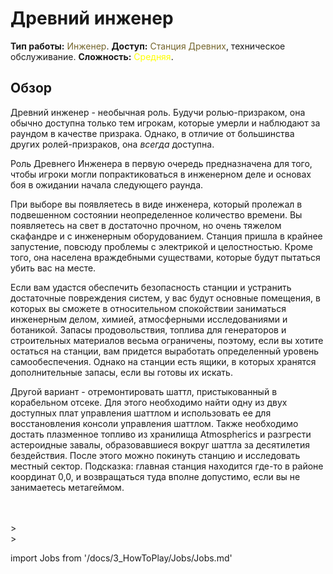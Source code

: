 # Древний инженер
**Тип работы:** <font color="#74652c">Инженер</font>. **Доступ:** <font color="#74652c">Станция Древних</font>, техническое обслуживание. **Сложность:** <font color="Yellow">Средняя</font>.


## Обзор

Древний инженер - необычная роль. Будучи ролью-призраком, она обычно доступна только тем игрокам, которые умерли и наблюдают за раундом в качестве призрака. Однако, в отличие от большинства других ролей-призраков, она *всегда* доступна.

Роль Древнего Инженера в первую очередь предназначена для того, чтобы игроки могли попрактиковаться в инженерном деле и основах боя в ожидании начала следующего раунда.

При выборе вы появляетесь в виде инженера, который пролежал в подвешенном состоянии неопределенное количество времени. Вы появляетесь на свет в достаточно прочном, но очень тяжелом скафандре и с инженерным оборудованием. Станция пришла в крайнее запустение, повсюду проблемы с электрикой и целостностью. Кроме того, она населена враждебными существами, которые будут пытаться убить вас на месте.

Если вам удастся обеспечить безопасность станции и устранить достаточные повреждения систем, у вас будут основные помещения, в которых вы сможете в относительном спокойствии заниматься инженерным делом, химией, атмосферными исследованиями и ботаникой. Запасы продовольствия, топлива для генераторов и строительных материалов весьма ограничены, поэтому, если вы хотите остаться на станции, вам придется выработать определенный уровень самообеспечения. Однако на станции есть ящики, в которых хранятся дополнительные запасы, если вы готовы их искать.

Другой вариант - отремонтировать шаттл, пристыкованный в корабельном отсеке. Для этого необходимо найти одну из двух доступных плат управления шаттлом и использовать ее для восстановления консоли управления шаттлом. Также необходимо достать плазменное топливо из хранилища Atmospherics и разгрести астероидные завалы, образовавшиеся вокруг шаттла за десятилетия бездействия. После этого можно покинуть станцию и исследовать местный сектор. Подсказка: главная станция находится где-то в районе координат 0,0, и возвращаться туда вполне допустимо, если вы не занимаетесь метагеймом.

  <br/>
<br/>>
<br/>>

import Jobs from '/docs/3_HowToPlay/Jobs/Jobs.md'

<Jobs />


